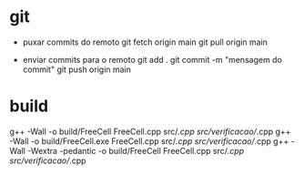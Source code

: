 # git
- puxar commits do remoto
git fetch origin main
git pull origin main

- enviar commits para o remoto
git add .
git commit -m "mensagem do commit"
git push origin main

# build
g++ -Wall -o build/FreeCell FreeCell.cpp src/*.cpp src/verificacao/*.cpp
g++ -Wall -o build/FreeCell.exe FreeCell.cpp src/*.cpp src/verificacao/*.cpp
g++ -Wall -Wextra -pedantic -o build/FreeCell FreeCell.cpp src/*.cpp src/verificacao/*.cpp